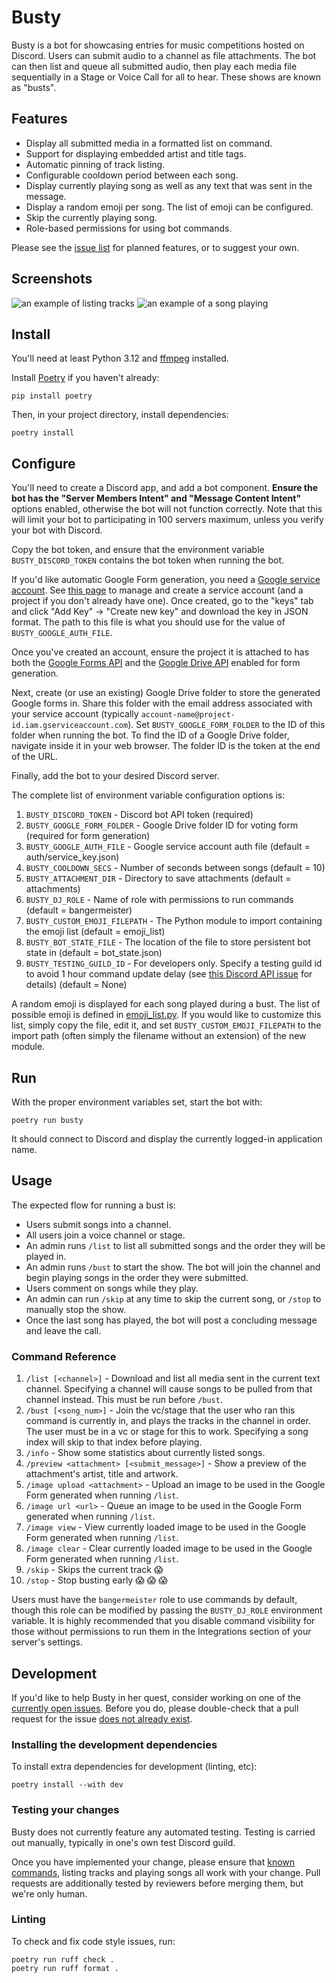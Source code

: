 # Busty

Busty is a bot for showcasing entries for music competitions hosted on Discord. Users
can submit audio to a channel as file attachments. The bot can then list and queue all
submitted audio, then play each media file sequentially in a Stage or Voice Call for all
to hear. These shows are known as "busts".

## Features

- Display all submitted media in a formatted list on command.
- Support for displaying embedded artist and title tags.
- Automatic pinning of track listing.
- Configurable cooldown period between each song.
- Display currently playing song as well as any text that was sent in the message.
- Display a random emoji per song. The list of emoji can be configured.
- Skip the currently playing song.
- Role-based permissions for using bot commands.

Please see the [issue list](https://github.com/anoadragon453/busty/issues) for planned
features, or to suggest your own.

## Screenshots

![an example of listing tracks](screenshots/listing.png)
![an example of a song playing](screenshots/playing.png)

## Install

You'll need at least Python 3.12 and [ffmpeg](https://ffmpeg.org/) installed.

Install [Poetry](https://python-poetry.org/) if you haven't already:

```
pip install poetry
```

Then, in your project directory, install dependencies:

```
poetry install
```

## Configure

You'll need to create a Discord app, and add a bot component. **Ensure the bot has the
"Server Members Intent" and "Message Content Intent"** options enabled, otherwise the bot
will not function correctly. Note that this will limit your bot to participating in 100
servers maximum, unless you verify your bot with Discord.

Copy the bot token, and ensure that the environment variable `BUSTY_DISCORD_TOKEN` contains
the bot token when running the bot.

If you'd like automatic Google Form generation, you need a [Google service account](https://cloud.google.com/iam/docs/service-accounts).
See [this page](https://console.cloud.google.com/iam-admin/serviceaccounts?walkthrough_id=iam--create-service-account-keys&start_index=1#step_index=1)
to manage and create a service account (and a project if you don't already have one). Once created, go to the
"keys" tab and click "Add Key" -> "Create new key" and download the key in JSON format. The path
to this file is what you should use for the value of `BUSTY_GOOGLE_AUTH_FILE`.

Once you've created an account, ensure the project it is attached to has both the
[Google Forms API](https://console.developers.google.com/apis/api/forms.googleapis.com/overview)
and the
[Google Drive API](https://console.cloud.google.com/apis/api/drive.googleapis.com/metrics)
enabled for form generation.

Next, create (or use an existing) Google Drive folder to store the generated Google forms in. Share this folder with the
email address associated with your service account (typically `account-name@project-id.iam.gserviceaccount.com`).
Set `BUSTY_GOOGLE_FORM_FOLDER` to the ID of this folder when running the bot. To find the ID of a Google Drive folder,
navigate inside it in your web browser. The folder ID is the token at the end of the URL.

Finally, add the bot to your desired Discord server.

The complete list of environment variable configuration options is:

1. `BUSTY_DISCORD_TOKEN` - Discord bot API token (required)
1. `BUSTY_GOOGLE_FORM_FOLDER` - Google Drive folder ID for voting form (required for form generation)
1. `BUSTY_GOOGLE_AUTH_FILE` - Google service account auth file (default = auth/service_key.json)
1. `BUSTY_COOLDOWN_SECS` - Number of seconds between songs (default = 10)
1. `BUSTY_ATTACHMENT_DIR` - Directory to save attachments (default = attachments)
1. `BUSTY_DJ_ROLE` - Name of role with permissions to run commands (default = bangermeister)
1. `BUSTY_CUSTOM_EMOJI_FILEPATH` - The Python module to import containing the emoji list (default = emoji_list)
1. `BUSTY_BOT_STATE_FILE` - The location of the file to store persistent bot state in (default = bot_state.json)
1. `BUSTY_TESTING_GUILD_ID` - For developers only. Specify a testing guild id to avoid 1 hour command update delay (see [this Discord API issue](https://github.com/discord/discord-api-docs/issues/2372#issuecomment-761161082) for details) (default = None)

A random emoji is displayed for each song played during a bust. The list of possible
emoji is defined in [emoji_list.py](src/emoji_list.py). If you would like to customize
this list, simply copy the file, edit it, and set `BUSTY_CUSTOM_EMOJI_FILEPATH` to
the import path (often simply the filename without an extension) of the new module.

## Run

With the proper environment variables set, start the bot with:

```
poetry run busty
```

It should connect to Discord and display the currently logged-in application name.

## Usage

The expected flow for running a bust is:

- Users submit songs into a channel.
- All users join a voice channel or stage.
- An admin runs `/list` to list all submitted songs and the order they will be played in.
- An admin runs `/bust` to start the show. The bot will join the channel and begin playing songs in the order they were submitted.
- Users comment on songs while they play.
- An admin can run `/skip` at any time to skip the current song, or `/stop` to manually stop the show.
- Once the last song has played, the bot will post a concluding message and leave the call.

### Command Reference

1. `/list [<channel>]` - Download and list all media sent in the current text channel. Specifying a channel will cause songs to be pulled from that channel instead. This must be run before `/bust`.
1. `/bust [<song_num>]` - Join the vc/stage that the user who ran this command is currently in, and plays the tracks in the channel in order. The user must be in a vc or stage for this to work. Specifying a song index will skip to that index before playing.
1. `/info` - Show some statistics about currently listed songs.
1. `/preview <attachment> [<submit_message>]` - Show a preview of the attachment's artist, title and artwork.
1. `/image upload <attachment>` - Upload an image to be used in the Google Form generated when running `/list`.
1. `/image url <url>` - Queue an image to be used in the Google Form generated when running `/list`.
1. `/image view` - View currently loaded image to be used in the Google Form generated when running `/list`.
1. `/image clear` - Clear currently loaded image to be used in the Google Form generated when running `/list`.
1. `/skip` - Skips the current track :scream:
1. `/stop` - Stop busting early :scream: :scream: :scream:

Users must have the `bangermeister` role to use commands by default, though this role can
be modified by passing the `BUSTY_DJ_ROLE` environment variable. It is highly recommended that
you disable command visibility for those without permissions to run them in the Integrations
section of your server's settings.

## Development

If you'd like to help Busty in her quest, consider working on one of the
[currently open issues](https://github.com/anoadragon453/busty). Before you do,
please double-check that a pull request for the issue
[does not already exist](https://github.com/anoadragon453/busty/pulls).

### Installing the development dependencies

To install extra dependencies for development (linting, etc):

```shell
poetry install --with dev
```

### Testing your changes

Busty does not currently feature any automated testing. Testing is carried out
manually, typically in one's own test Discord guild.

Once you have implemented your change, please ensure that [known commands](#command-reference),
listing tracks and playing songs all work with your change. Pull requests are
additionally tested by reviewers before merging them, but we're only human.

### Linting

To check and fix code style issues, run:

```
poetry run ruff check .
poetry run ruff format .
```
